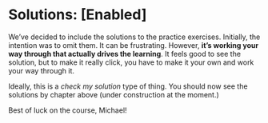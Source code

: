 # Solutions: \[Enabled\]

We’ve decided to include the solutions to the practice exercises. Initially, the intention was to omit them. It can be frustrating. However, **it’s working your way through that actually drives the learning**. It feels good to see the solution, but to make it really click, you have to make it your own and work your way through it.

Ideally, this is a _check my solution_ type of thing. You should now see the solutions by chapter above (under construction at the moment.)

Best of luck on the course, Michael!
